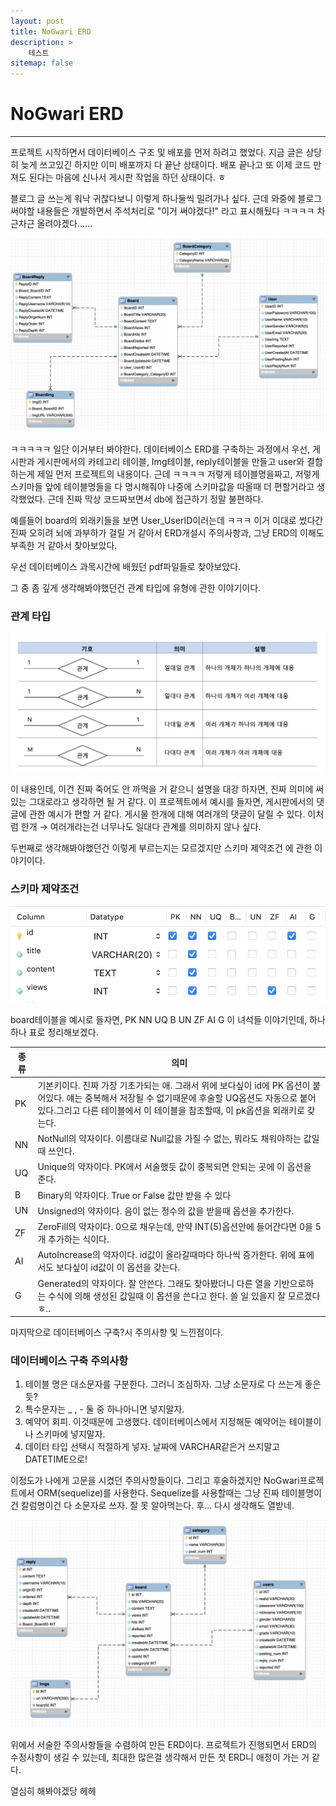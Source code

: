 ```yaml
---
layout: post
title: NoGwari ERD
description: >
    테스트
sitemap: false
---
```


# NoGwari ERD

---------------------

프로젝트 시작하면서 데이터베이스 구조 및 배포를 먼저 하려고 했었다. 지금 글은 상당히 늦게 쓰고있긴 하지만 이미 배포까지 다 끝난 상태이다. 배포 끝나고 또 이제 코드 만져도 된다는 마음에 신나서 게시판 작업을 하던 상태이다. ㅎ

블로그 글 쓰는게 워낙 귀찮다보니 이렇게 하나둘씩 밀려가나 싶다. 근데 와중에 블로그 써야할 내용들은 개발하면서 주석처리로 "이거 써야겠다!" 라고 표시해뒀다 ㅋㅋㅋㅋ 차근차근 올려야겠다......

![](../../../assets/img/Project/nogwari/erd1.png)

ㅋㅋㅋㅋㅋ 일단 이거부터 봐야한다. 데이터베이스 ERD를 구축하는 과정에서 우선, 게시판과 게시판에서의 카테고리 테이블, Img테이블, reply테이블을 만들고 user와 결합하는게 제일 먼저 프로젝트의 내용이다. 근데 ㅋㅋㅋㅋ 저렇게 테이블명을짜고, 저렇게 스키마들 앞에 테이블명들을 다 명시해줘야 나중에 스키마값을 따올때 더 편할거라고 생각했었다. 근데 진짜 막상 코드짜보면서 db에 접근하기 정말 불편하다.

예를들어 board의 외래키들을 보면 User_UserID이러는데 ㅋㅋㅋ 이거 이대로 썼다간 진짜 오히려 뇌에 과부하가 걸릴 거 같아서 ERD개설시 주의사항과, 그냥 ERD의 이해도 부족한 거 같아서 찾아보았다.



우선 데이터베이스 과목시간에 배웠던 pdf파일들로 찾아보았다.

그 중 좀 깊게 생각해봐야했던건 관계 타입에 유형에 관한 이야기이다.

### 관계 타입

![](../../../assets/img/Project/nogwari/type1.png)

이 내용인데, 이건 진짜 죽어도 안 까먹을 거 같으니 설명을 대강 하자면, 진짜 의미에 써있는 그대로라고 생각하면 될 거 같다. 이 프로젝트에서 예시를 들자면, 게시판에서의 댓글에 관한 예시가 편할 거 같다. 게시물 한개에 대해 여러개의 댓글이 달릴 수 있다. 이처럼 한개 → 여러개라는건 너무나도 일대다 관계를 의미하지 않나 싶다.

두번째로 생각해봐야했던건 이렇게 부르는지는 모르겠지만 스키마 제약조건 에 관한 이야기이다.

### 스키마 제약조건

![](../../../assets/img/Project/nogwari/datatype1.png)

board테이블을 예시로 들자면, PK NN UQ B UN ZF AI G 이 녀석들 이야기인데, 하나하나 표로 정리해보겠다.

| 종류 | 의미                                                         |
| ---- | ------------------------------------------------------------ |
| PK   | 기본키이다. 진짜 가장 기초가되는 애. 그래서 위에 보다싶이 id에 PK 옵션이 붙어있다. 얘는 중복해서 저장될 수 없기때문에 후술할 UQ옵션도 자동으로 붙어있다.그리고 다른 테이블에서 이 테이블을 참조할때, 이 pk옵션을 외래키로 갖는다. |
| NN   | NotNull의 약자이다. 이름대로 Null값을 가질 수 없는, 뭐라도 채워야하는 값일때 쓰인다. |
| UQ   | Unique의 약자이다. PK에서 서술했듯 값이 중복되면 안되는 곳에 이 옵션을 준다. |
| B    | Binary의 약자이다. True or False 값만 받을 수 있다           |
| UN   | Unsigned의 약자이다. 음이 없는 정수의 값을 받을때 옵션을 추가한다. |
| ZF   | ZeroFill의 약자이다. 0으로 채우는데, 만약 INT(5)옵션안에 들어간다면 0을 5개 추가하는 식이다. |
| AI   | AutoIncrease의 약자이다. id값이 올라갈때마다 하나씩 증가한다. 위에 표에서도 보다싶이 id값이 이 옵션을 갖는다. |
| G    | Generated의 약자이다. 잘 안쓴다. 그래도 찾아봤더니 다른 열을 기반으로하는 수식에 의해 생성된 값일때 이 옵션을 쓴다고 한다. 쓸 일 있을지 잘 모르겠다 ㅎ.. |

마지막으로 데이터베이스 구축?시 주의사항 및 느낀점이다.

### 데이터베이스 구축 주의사항

1. 테이블 명은 대소문자를 구분한다. 그러니 조심하자. 그냥 소문자로 다 쓰는게 좋은듯?
1. 특수문자는 _ , - 둘 중 하나아니면 넣지말자.
1. 예약어 회피. 이것때문에 고생했다. 데이터베이스에서 지정해둔 예약어는 테이블이나 스키마에 넣지말자.
1. 데이터 타입 선택시 적절하게 넣자. 날짜에 VARCHAR같은거 쓰지말고 DATETIME으로!



이정도가 나에게 고문을 시켰던 주의사항들이다. 그리고 후술하겠지만 NoGwari프로젝트에서 ORM(sequelize)를 사용한다. Sequelize를 사용할때는 그냥 진짜 테이블명이건 칼럼명이건 다 소문자로 쓰자. 잘 못 알아먹는다. 후... 다시 생각해도 열받네.

![](../../../assets/img/Project/nogwari/erd2.png)

위에서 서술한 주의사항들을 수렴하여 만든 ERD이다. 프로젝트가 진행되면서 ERD의 수정사항이 생길 수 있는데, 최대한 많은걸 생각해서 만든 첫 ERD니 애정이 가는 거 같다.

열심히 해봐야겠당 헤헤
